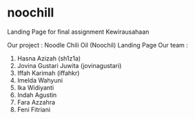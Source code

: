 # noochill
Landing Page for final assignment Kewirausahaan

Our project : Noodle Chili Oil (Noochil) Landing Page
Our team : 
1. Hasna Azizah (sh1z1a)
2. Jovina Gustari Juwita (jovinagustari)
3. Iffah Karimah (iffahkr)
4. Imelda Wahyuni
5. Ika Widiyanti
6. Indah Agustin
7. Fara Azzahra
8. Feni Fitriani